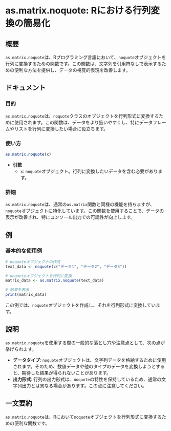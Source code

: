 <!--
Meta Description: # as.matrix.noquote: Rにおける行列変換の簡易化 ## 概要 `as.matrix.noquote`は、Rプログラミング言語において、`noquote`オブジェクトを行列に変換するための関数です。この関数は、文字列を引用符なしで表示するための便利な方法を提供し、データの視覚的表現...
Meta Keywords: noquote, matrix, この関数は, text_data, matrix_data
-->

# as.matrix.noquote: Rにおける行列変換の簡易化

## 概要
`as.matrix.noquote`は、Rプログラミング言語において、`noquote`オブジェクトを行列に変換するための関数です。この関数は、文字列を引用符なしで表示するための便利な方法を提供し、データの視覚的表現を改善します。

## ドキュメント
### 目的
`as.matrix.noquote`は、`noquote`クラスのオブジェクトを行列形式に変換するために使用されます。この関数は、データをより扱いやすくし、特にデータフレームやリストを行列に変換したい場合に役立ちます。

### 使い方
```R
as.matrix.noquote(x)
```
- **引数**
  - `x`: `noquote`オブジェクト。行列に変換したいデータを含む必要があります。

### 詳細
`as.matrix.noquote`は、通常の`as.matrix`関数と同様の機能を持ちますが、`noquote`オブジェクトに特化しています。この関数を使用することで、データの表示が改善され、特にコンソール出力での可読性が向上します。

## 例
### 基本的な使用例
```R
# noquoteオブジェクトの作成
text_data <- noquote(c("データ1", "データ2", "データ3"))

# noquoteオブジェクトを行列に変換
matrix_data <- as.matrix.noquote(text_data)

# 結果を表示
print(matrix_data)
```
この例では、`noquote`オブジェクトを作成し、それを行列形式に変換しています。

## 説明
`as.matrix.noquote`を使用する際の一般的な落とし穴や注意点として、次の点が挙げられます。

- **データタイプ**: `noquote`オブジェクトは、文字列データを格納するために使用されます。そのため、数値データや他のタイプのデータを変換しようとすると、期待した結果が得られないことがあります。
- **出力形式**: 行列の出力形式は、`noquote`の特性を保持しているため、通常の文字列出力とは異なる場合があります。この点に注意してください。

## 一文要約
`as.matrix.noquote`は、Rにおいて`noquote`オブジェクトを行列形式に変換するための便利な関数です。